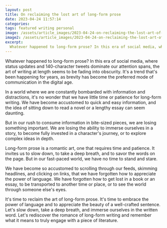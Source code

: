 ```yaml
---
layout: post
title: On reclaiming the lost art of long-form prose
date: 2023-04-24 11:57:14
categories:
tags: featured writing personal
image: /assets/article_images/2023-04-24-on-reclaiming-the-lost-art-of-long-form-prose/post-bg.jpg
image2: /assets/article_images/2023-04-24-on-reclaiming-the-lost-art-of-long-form-prose/post-bg2.jpg
excerpt:
  Whatever happened to long-form prose? In this era of social media, where status updates and 140-character tweets dominate our attention spans, the art of writing at length seems to be fading into obscurity. It's a trend that's been happening for years, as brevity has become the preferred mode of communication in the digital age. In a world where we are constantly bombarded with information and distractions, it's no wonder that we have little time or patience for long-form writing. We have become accustomed to quick and easy information, and the idea of sitting down to read a novel or a lengthy essay can seem daunting. But in our rush to consume information in bite-sized pieces, we are losing something important. We are losing the ability to immerse ourselves in a story, to become fully invested in a character's journey, or to explore complex ideas in depth.
---
```

Whatever happened to long-form prose? In this era of social media, where status updates and 140-character tweets dominate our attention spans, the art of writing at length seems to be fading into obscurity. It's a trend that's been happening for years, as brevity has become the preferred mode of communication in the digital age.

In a world where we are constantly bombarded with information and distractions, it's no wonder that we have little time or patience for long-form writing. We have become accustomed to quick and easy information, and the idea of sitting down to read a novel or a lengthy essay can seem daunting.

But in our rush to consume information in bite-sized pieces, we are losing something important. We are losing the ability to immerse ourselves in a story, to become fully invested in a character's journey, or to explore complex ideas in depth.

Long-form prose is a romantic art, one that requires time and patience. It invites us to slow down, to take a deep breath, and to savor the words on the page. But in our fast-paced world, we have no time to stand and stare.

We have become so accustomed to scrolling through our feeds, skimming headlines, and clicking on links, that we have forgotten how to appreciate the power of language. We have forgotten how to get lost in a book or an essay, to be transported to another time or place, or to see the world through someone else's eyes.

It's time to reclaim the art of long-form prose. It's time to embrace the power of language and to appreciate the beauty of a well-crafted sentence. Let's slow down, take a deep breath, and immerse ourselves in the written word. Let's rediscover the romance of long-form writing and remember what it means to truly engage with a piece of literature.
